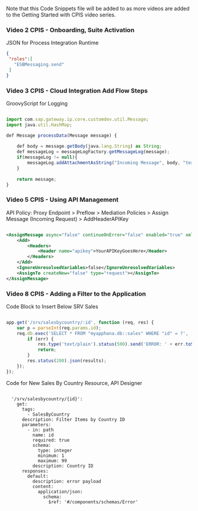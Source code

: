 Note that this Code Snippets file will be added to as more videos are added to the Getting Started with CPIS video series.

### Video 2 CPIS - Onboarding, Suite Activation

JSON for Process Integration Runtime

```JSON
{
 "roles":[
   "ESBMessaging.send"
 ]
}
```

### Video 3 CPIS - Cloud Integration Add Flow Steps

GroovyScript for Logging

```javascript

import com.sap.gateway.ip.core.customdev.util.Message;
import java.util.HashMap;

def Message processData(Message message) {
	
	def body = message.getBody(java.lang.String) as String;
	def messageLog = messageLogFactory.getMessageLog(message);
	if(messageLog != null){
		messageLog.addAttachmentAsString("Incoming Message", body, "text/xml");
	}
	 
	return message;
}

```

### Video 5 CPIS - Using API Management

API Policy: Proxy Endpoint > Preflow > Mediation Policies > Assign Message (Incoming Request) > AddHeaderAPIKey

```xml

<AssignMessage async="false" continueOnError="false" enabled="true" xmlns='http://www.sap.com/apimgmt'>
    <Add>
        <Headers>
            <Header name="apikey">YourAPIKeyGoesHere</Header>
        </Headers>
    </Add>
    <IgnoreUnresolvedVariables>false</IgnoreUnresolvedVariables>
    <AssignTo createNew="false" type="request"></AssignTo>
</AssignMessage>

```

### Video 8 CPIS - Adding a Filter to the Application

Code Block to Insert Below SRV Sales

```javascript

app.get('/srv/salesbycountry/:id', function (req, res) {
    var p = parseInt(req.params.id);
    req.db.exec('SELECT * FROM "myapphana.db::sales" WHERE "id" = ?', [p], function (err, results) {   
        if (err) {               
            res.type('text/plain').status(500).send('ERROR: ' + err.toString());
            return;
        }
        res.status(200).json(results);
    });
});

```

Code for New Sales By Country Resource, API Designer

```swagger

  '/srv/salesbycountry/{id}':
    get:
      tags:
        - SalesByCountry
      description: Filter Items by Country ID
      parameters:
        - in: path
          name: id
          required: true
          schema:
            type: integer
            minimum: 1
            maximum: 99
          description: Country ID
      responses:
        default:
          description: error payload
          content:
            application/json:
              schema:
                $ref: '#/components/schemas/Error'

```

